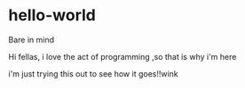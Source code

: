 # hello-world

Bare in mind

Hi fellas, i love the act of programming ,so that is why i'm here 

i'm just trying this out to see how it goes!!wink

